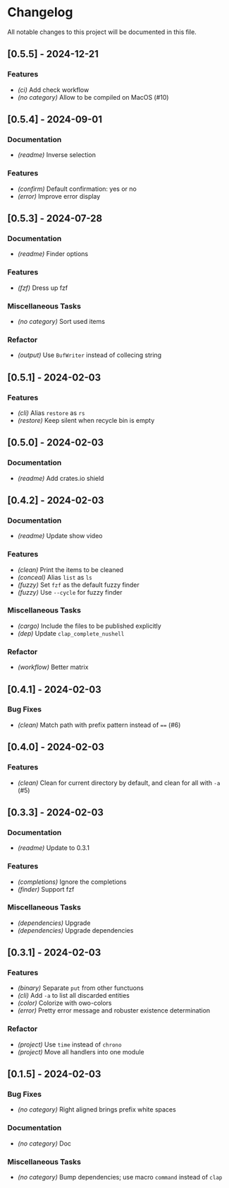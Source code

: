 # Changelog

All notable changes to this project will be documented in this file.

## [0.5.5] - 2024-12-21

### Features

- *(ci)* Add check workflow
- *(no category)* Allow to be compiled on MacOS (#10)


## [0.5.4] - 2024-09-01

### Documentation

- *(readme)* Inverse selection

### Features

- *(confirm)* Default confirmation: yes or no
- *(error)* Improve error display

## [0.5.3] - 2024-07-28

### Documentation

- *(readme)* Finder options

### Features

- *(fzf)* Dress up fzf

### Miscellaneous Tasks

- *(no category)* Sort used items


### Refactor

- *(output)* Use `BufWriter` instead of collecing string

## [0.5.1] - 2024-02-03

### Features

- *(cli)* Alias `restore` as `rs`
- *(restore)* Keep silent when recycle bin is empty

## [0.5.0] - 2024-02-03

### Documentation

- *(readme)* Add crates.io shield

## [0.4.2] - 2024-02-03

### Documentation

- *(readme)* Update show video

### Features

- *(clean)* Print the items to be cleaned
- *(conceal)* Alias `list` as `ls`
- *(fuzzy)* Set `fzf` as the default fuzzy finder
- *(fuzzy)* Use `--cycle` for fuzzy finder

### Miscellaneous Tasks

- *(cargo)* Include the files to be published explicitly
- *(dep)* Update `clap_complete_nushell`

### Refactor

- *(workflow)* Better matrix

## [0.4.1] - 2024-02-03

### Bug Fixes

- *(clean)* Match path with prefix pattern instead of `==` (#6)

## [0.4.0] - 2024-02-03

### Features

- *(clean)* Clean for current directory by default, and clean for all with `-a` (#5)

## [0.3.3] - 2024-02-03

### Documentation

- *(readme)* Update to 0.3.1

### Features

- *(completions)* Ignore the completions
- *(finder)* Support fzf

### Miscellaneous Tasks

- *(dependencies)* Upgrade
- *(dependencies)* Upgrade dependencies

## [0.3.1] - 2024-02-03

### Features

- *(binary)* Separate `put` from other functuons
- *(cli)* Add `-a` to list all discarded entities
- *(color)* Colorize with owo-colors
- *(error)* Pretty error message and robuster existence determination

### Refactor

- *(project)* Use `time` instead of `chrono`
- *(project)* Move all handlers into one module

## [0.1.5] - 2024-02-03

### Bug Fixes

- *(no category)* Right aligned brings prefix white spaces


### Documentation

- *(no category)* Doc


### Miscellaneous Tasks

- *(no category)* Bump dependencies; use macro `command` instead of `clap`


<!-- generated by git-cliff -->
